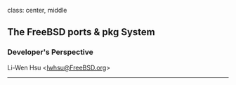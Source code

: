 class: center, middle

## The FreeBSD ports & pkg System
### Developer's Perspective

Li-Wen Hsu &lt;lwhsu@FreeBSD.org&gt;

---
